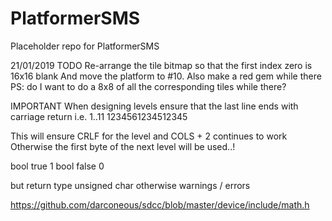 # PlatformerSMS
Placeholder repo for PlatformerSMS

21/01/2019
TODO
Re-arrange the tile bitmap so that the first index zero is 16x16 blank
And move the platform to #10. Also make a red gem while there
PS: do I want to do a 8x8 of all the corresponding tiles while there?

IMPORTANT
When designing levels ensure that the last line ends with carriage return
i.e.
1..11
1234561234512345

This will ensure CRLF for the level and COLS + 2 continues to work
Otherwise the first byte of the next level will be used..! 


bool true	1
bool false	0

but return type unsigned char otherwise warnings / errors


https://github.com/darconeous/sdcc/blob/master/device/include/math.h
